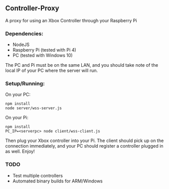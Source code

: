 
## Controller-Proxy

A proxy for using an Xbox Controller through your Raspberry Pi

### Dependencies:

* NodeJS
* Raspberry Pi (tested with Pi 4)
* PC (tested with Windows 10)

The PC and Pi must be on the same LAN, and you should take note of the local IP of your PC where the server will run.

### Setup/Running:

On your PC:

    npm install
    node server/wss-server.js

On your Pi:

    npm install
    PC_IP=<serverpc> node client/wss-client.js

Then plug your Xbox controller into your Pi. The client should pick up on the connection immediately, and your PC should register a controller plugged in as well. Enjoy!

### TODO

* Test multiple controllers
* Automated binary builds for ARM/Windows
